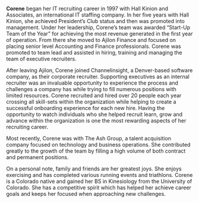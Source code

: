 **Corene** began her IT recruiting career in 1997 with Hall Kinion and Associates, an international IT staffing company. In her five years with Hall Kinion, she achieved President’s Club status and then was promoted into management. Under her leadership, Corene’s team was awarded “Start-Up Team of the Year” for achieving the most revenue generated in the first year of operation. From there she moved to Ajilon Finance and focused on placing senior level Accounting and Finance professionals. Corene was promoted to team lead and assisted in hiring, training and managing the team of executive recruiters.

After leaving Ajilon, Corene joined Channelinsight, a Denver-based software company, as their corporate recruiter. Supporting executives as an internal recruiter was an invaluable opportunity to experience the process and challenges a company has while trying to fill numerous positions with limited resources. Corene recruited and hired over 20 people each year crossing all skill-sets within the organization while helping to create a successful onboarding experience for each new hire. Having the opportunity to watch individuals who she helped recruit learn, grow and advance within the organization is one the most rewarding aspects of her recruiting career.

Most recently, Corene was with The Ash Group, a talent acquisition company focused on technology and business operations.  She contributed greatly to the growth of the team by filling a high volume of both contract and permanent positions.

On a personal note, family and friends are her greatest joys.  She enjoys exercising and has completed various running events and triathlons. Corene is a Colorado native and gained her BS in Kinesiology from the University of Colorado. She has a competitive spirit which has helped her achieve career goals and keeps her focused when approaching new challenges. 
